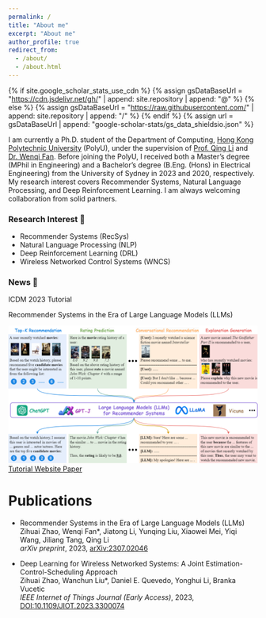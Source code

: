 ```yaml
---
permalink: /
title: "About me"
excerpt: "About me"
author_profile: true
redirect_from: 
  - /about/
  - /about.html
---
```

{% if site.google_scholar_stats_use_cdn %}
{% assign gsDataBaseUrl = "https://cdn.jsdelivr.net/gh/" | append: site.repository | append: "@" %}
{% else %}
{% assign gsDataBaseUrl = "https://raw.githubusercontent.com/" | append: site.repository | append: "/" %}
{% endif %}
{% assign url = gsDataBaseUrl | append: "google-scholar-stats/gs_data_shieldsio.json" %}

I am currently a Ph.D. student of the Department of Computing, [Hong Kong Polytechnic University](https://www.polyu.edu.hk/) (PolyU), under the supervision of [Prof. Qing Li](https://www4.comp.polyu.edu.hk/~csqli/) and [Dr. Wenqi Fan](https://wenqifan03.github.io/). Before joining the PolyU, I received both a Master’s degree (MPhil in Engineering) and a Bachelor’s degree (B.Eng. (Hons) in Electrical Engineering) from the University of Sydney in 2023 and 2020, respectively. My research interest covers Recommender Systems, Natural Language Processing, and Deep Reinforcement Learning. I am always welcoming collaboration from solid partners.

### Research Interest 🔬
+ <i class="fas fa-chart-line"></i> Recommender Systems (RecSys)
+ <i class="fas fa-language"></i> Natural Language Processing (NLP)
+ <i class="fas fa-brain"></i> Deep Reinforcement Learning (DRL)
+ <i class="fas fa-network-wired"></i> Wireless Networked Control Systems (WNCS)

### News 📣
<div class="news-card">
  <div class="card-header">
    <i class="fas fa-newspaper"></i> ICDM 2023 Tutorial
  </div>
  <div class="card-content">
    <p>Recommender Systems in the Era of Large Language Models (LLMs)</p>
    <div class='paper-box-image'>
      <img src='/images/LLMs_tasks.png' alt="LLM Tasks">
    </div>
    <div class="card-buttons">
      <a href="https://advanced-recommender-systems.github.io/llms_rec_tutorial/" class="button">
        <i class="fas fa-globe"></i> Tutorial Website
      </a>
      <a href="/files/LLM4Rec.pdf" class="button">
        <i class="fas fa-file-pdf"></i> Paper
      </a>
    </div>
  </div>
</div>

   
Publications
======
+ Recommender Systems in the Era of Large Language Models (LLMs)
  <br> Zihuai Zhao, Wenqi Fan\*, Jiatong Li, Yunqing Liu, Xiaowei Mei, Yiqi Wang, Jiliang Tang, Qing Li
  <br> _arXiv preprint_, 2023, [arXiv:2307.02046](https://arxiv.org/abs/2307.02046)

+ Deep Learning for Wireless Networked Systems: A Joint Estimation-Control-Scheduling Approach
  <br> Zihuai Zhao, Wanchun Liu\*, Daniel E. Quevedo, Yonghui Li, Branka Vucetic
  <br> _IEEE Internet of Things Journal (Early Access)_, 2023, [DOI:10.1109/JIOT.2023.3300074](https://ieeexplore.ieee.org/document/10197647)
